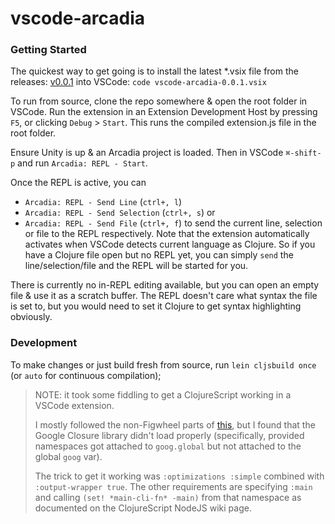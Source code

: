 # vscode-arcadia

### Getting Started
The quickest way to get going is to install the latest 
*.vsix file from the releases: 
[v0.0.1](https://github.com/worrel/vscode-arcadia/releases/download/v0.0.1/vscode-arcadia-0.0.1.vsix)
into VSCode: `code vscode-arcadia-0.0.1.vsix`

To run from source, clone the repo somewhere & open the 
root folder in VSCode.  Run the extension in an 
Extension Development Host by pressing `F5`, or 
clicking `Debug` > `Start`.  This runs the compiled
extension.js file in the root folder.

Ensure Unity is up & an Arcadia project is loaded.
Then in VSCode `⌘-shift-p` and run `Arcadia: REPL - Start`.

Once the REPL is active, you can 
- `Arcadia: REPL - Send Line` (`ctrl+, l`)
- `Arcadia: REPL - Send Selection` (`ctrl+, s`) or
- `Arcadia: REPL - Send File` (`ctrl+, f`) 
to send the current line, selection or file to the
REPL respectively. Note that the extension automatically
activates when VSCode detects current language as Clojure.
So if you have a Clojure file open but no REPL yet, 
you can simply `send` the line/selection/file and 
the REPL will be started for you.  

There is currently no in-REPL editing available, but 
you can open an empty file & use it as a scratch buffer.
The REPL doesn't care what syntax the file is set to, 
but you would need to set it Clojure to get syntax 
highlighting obviously.

### Development 
To make changes or just build fresh from source,
run `lein cljsbuild once` (or `auto` for continuous
compilation);

> NOTE: it took some fiddling to get a ClojureScript
working in a VSCode extension.
>
>I mostly followed the non-Figwheel parts of 
[this](https://github.com/bhauman/lein-figwheel/wiki/Node.js-development-with-figwheel),
but I found that the Google Closure library didn't load 
properly (specifically, provided namespaces got attached 
to `goog.global` but not attached to the global `goog` var).
>
>The trick to get it working was `:optimizations :simple` 
combined with `:output-wrapper true`. The other requirements 
are specifying `:main` and calling `(set! *main-cli-fn* -main)` 
from that namespace as documented on the ClojureScript 
NodeJS wiki page.
